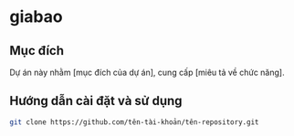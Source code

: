 # giabao

## Mục đích
Dự án này nhằm [mục đích của dự án], cung cấp [miêu tả về chức năng].

## Hướng dẫn cài đặt và sử dụng
   ```bash
   git clone https://github.com/tên-tài-khoản/tên-repository.git
